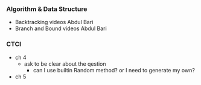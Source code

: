 ### Algorithm & Data Structure
 - Backtracking videos Abdul Bari
 - Branch and Bound videos Abdul Bari


### CTCI
 - ch 4
   - ask to be clear about the qestion
     - can I use builtin Random method? or I need to generate my own?
 - ch 5